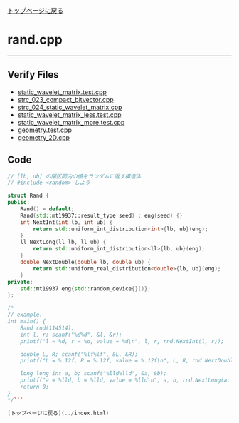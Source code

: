 [トップページに戻る](../index.html)

# rand.cpp
---

## Verify Files
* [static\_wavelet\_matrix.test.cpp](../verified/static_wavelet_matrix.test.cpp)
* [strc\_023\_compact\_bitvector.cpp](../verified/strc_023_compact_bitvector.cpp)
* [strc\_024\_static\_wavelet\_matrix.cpp](../verified/strc_024_static_wavelet_matrix.cpp)
* [static\_wavelet\_matrix\_less.test.cpp](../verified/static_wavelet_matrix_less.test.cpp)
* [static\_wavelet\_matrix\_more.test.cpp](../verified/static_wavelet_matrix_more.test.cpp)
* [geometry.test.cpp](../verified/geometry.test.cpp)
* [geometry\_2D.cpp](../verified/geometry_2D.cpp)

## Code

```cpp
// [lb, ub] の閉区間内の値をランダムに返す構造体
// #include <random> しよう

struct Rand {
public:
    Rand() = default;
    Rand(std::mt19937::result_type seed) : eng(seed) {}
    int NextInt(int lb, int ub) {
        return std::uniform_int_distribution<int>{lb, ub}(eng);
    }
    ll NextLong(ll lb, ll ub) {
        return std::uniform_int_distribution<ll>{lb, ub}(eng);
    }
    double NextDouble(double lb, double ub) {
        return std::uniform_real_distribution<double>{lb, ub}(eng);
    }
private:
    std::mt19937 eng{std::random_device{}()};
};

/* 
// example.
int main() {
    Rand rnd(114514);
    int l, r; scanf("%d%d", &l, &r);
    printf("l = %d, r = %d, value = %d\n", l, r, rnd.NextInt(l, r));

    double L, R; scanf("%lf%lf", &L, &R);
    printf("L = %.12f, R = %.12f, value = %.12f\n", L, R, rnd.NextDouble(L, R));

    long long int a, b; scanf("%lld%lld", &a, &b);
    printf("a = %lld, b = %lld, value = %lld\n", a, b, rnd.NextLong(a, b));
    return 0;
}
*/```

[トップページに戻る](../index.html)
